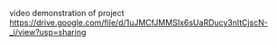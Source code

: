 video demonstration of project
https://drive.google.com/file/d/1uJMCfJMMSIx6sUaRDucy3nltCjscN-_i/view?usp=sharing
